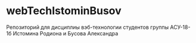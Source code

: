 # webTechIstominBusov
Репозиторий для дисциплиы вэб-технологии студентов группы АСУ-18-1б Истомина Родиона и Бусова Александра
